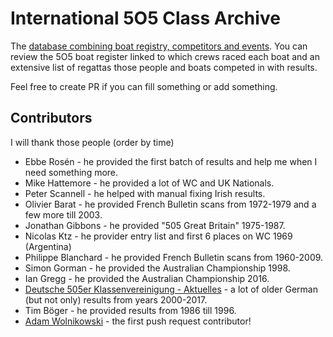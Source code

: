 # International 5O5 Class Archive

The [database combining boat registry, competitors and events](https://5o5.iworks.pl/). You can review the 5O5 boat register linked to which crews raced each boat and an extensive list of regattas those people and boats competed in with results.

Feel free to create PR if you can fill something or add something.

## Contributors

I will thank those people (order by time)

* Ebbe Rosén - he provided the first batch of results and help me when I need something more.
* Mike Hattemore - he provided a lot of WC and UK Nationals.
* Peter Scannell - he helped with manual fixing Irish results.
* Olivier Barat - he provided French Bulletin scans from 1972-1979 and a few more till 2003.
* Jonathan Gibbons - he provided "505 Great Britain" 1975-1987.
* Nicolas Ktz - he provider entry list and first 6 places on WC 1969 (Argentina)
* Philippe Blanchard - he provided French Bulletin scans from 1960-2009.
* Simon Gorman - he provided the Australian Championship 1998.
* Ian Gregg - he provided the Australian Championship 2016.
* [Deutsche 505er Klassenvereinigung - Aktuelles](http://505.3wadmin.de/) - a lot of older German (but not only) results from years 2000-2017.
* Tim Böger - he provided results from 1986 till 1996.
* [Adam Wolnikowski](https://github.com/AWoLnik) - the first push request contributor!
